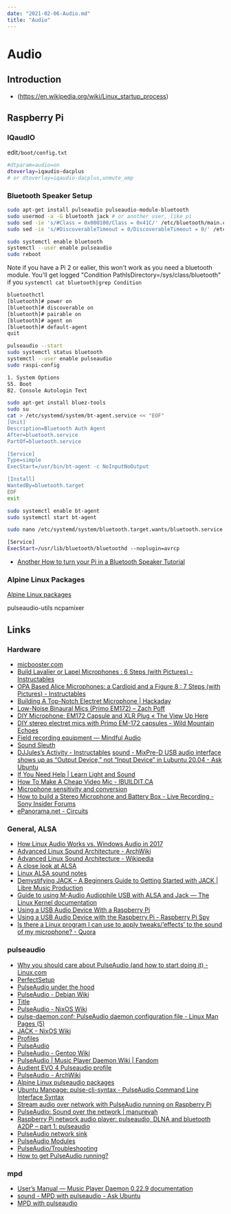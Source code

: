 ```yaml
---
date: "2021-02-06-Audio.md"
title: "Audio"
---
```

<!-- markdownlint-disable MD025 -->
# Audio
<!-- markdownlint-enable MD025 -->

## Introduction

<!-- markdownlint-disable MD034 -->
* (https://en.wikipedia.org/wiki/Linux_startup_process)
<!-- markdownlint-enable MD034 -->

## Raspberry Pi

### IQaudIO

edit`/boot/config.txt`

```bash
#dtparam=audio=on
dtoverlay=iqaudio-dacplus
# or dtoverlay=iqaudio-dacplus,unmute_amp
```

### Bluetooth Speaker Setup

```bash
sudo apt-get install pulseaudio pulseaudio-module-bluetooth
sudo usermod -a -G bluetooth jack # or another user, like pi
sudo sed -ie 's/#Class = 0x000100/Class = 0x41C/' /etc/bluetooth/main.conf
sudo sed -ie 's/#DiscoverableTimeout = 0/DiscoverableTimeout = 0/' /etc/bluetooth/main.conf
```

```bash
sudo systemctl enable bluetooth
systemctl --user enable pulseaudio
sudo reboot
```

Note if you have a Pi 2 or ealier, this won't work as you need a bluetooth module. You'll get logged "Condition PathIsDirectory=/sys/class/bluetooth" if you `systemctl cat bluetooth|grep Condition`

```bash
bluetoothctl
[bluetooth]# power on
[bluetooth]# discoverable on
[bluetooth]# pairable on
[bluetooth]# agent on
[bluetooth]# default-agent
quit
```

```bash
pulseaudio --start
sudo systemctl status bluetooth
systemctl --user enable pulseaudio
sudo raspi-config
```

```bash
1. System Options
S5. Boot
B2. Console Autologin Text
```

```bash
sudo apt-get install bluez-tools
sudo su
cat > /etc/systemd/system/bt-agent.service << "EOF"
[Unit]
Description=Bluetooth Auth Agent
After=bluetooth.service
PartOf=bluetooth.service

[Service]
Type=simple
ExecStart=/usr/bin/bt-agent -c NoInputNoOutput

[Install]
WantedBy=bluetooth.target
EOF
exit
```

```bash
sudo systemctl enable bt-agent
sudo systemctl start bt-agent
```

```bash
sudo nano /etc/systemd/system/bluetooth.target.wants/bluetooth.service
```

```bash
[Service]
ExecStart=/usr/lib/bluetooth/bluetoothd --noplugin=avrcp
```

* [Another How to turn your Pi in a Bluetooth Speaker Tutorial](https://www.raspberrypi.org/forums/viewtopic.php?f=35&t=235519&sid=551d4a5322b4e6eaa3343696e3355684)

### Alpine Linux Packages

[Alpine Linux packages](https://pkgs.alpinelinux.org/packages?name=*pulseaudio*&branch=edge&arch=aarch64)

pulseaudio-utils
ncpamixer

## Links

### Hardware

* [micbooster.com](https://micbooster.com)
* [Build Lavalier or Lapel Microphones : 6 Steps (with Pictures) - Instructables](https://www.instructables.com/Build-Lavalier-or-Lapel-Microphones/)
* [OPA Based Alice Microphones: a Cardioid and a Figure 8 : 7 Steps (with Pictures) - Instructables](https://www.instructables.com/OPA-Based-Alice-Microphones-a-Cardioid-and-a-Figur/)
* [Building A Top-Notch Electret Microphone | Hackaday](https://hackaday.com/2020/11/02/building-a-top-notch-electret-microphone/)
* [Low-Noise Binaural Mics (Primo EM172) – Zach Poff](https://www.zachpoff.com/resources/low-noise-binaural-mics-primo-em172/)
* [DIY Microphone: EM172 Capsule and XLR Plug « The View Up Here](https://tombenedict.wordpress.com/2016/03/05/diy-microphone-em172-capsule-and-xlr-plug/)
* [DIY stereo electret mics with Primo EM-172 capsules - Wild Mountain Echoes](https://www.wildmountainechoes.com/equipment/diy-stereo-electret-mics-primo-em-172-capsules/)
* [Field recording equipment — Mindful Audio](https://mindful-audio.com/gear)
* [Sound Sleuth](https://www.youtube.com/channel/UCiuE4ei2UdD9zb4uQbf9wZw/videos)
* [DJJules’s Activity - Instructables](https://www.instructables.com/member/DJJules/)
[sound - MixPre-D USB audio interface shows up as “Output Device,” not “Input Device” in Lubuntu 20.04 - Ask Ubuntu](https://askubuntu.com/questions/1281404/mixpre-d-usb-audio-interface-shows-up-as-output-device-not-input-device-in)
* [If You Need Help | Learn Light and Sound](https://school.learnlightandsound.com/courses/194387/lectures/16830377)
* [How To Make A Cheap Video Mic - IBUILDIT.CA](https://ibuildit.ca/projects/low-cost-microphone/)
* [Microphone sensitivity and conversion](http://www.sengpielaudio.com/calculator-transferfactor.htm)
* [How to build a Stereo Microphone and Battery Box - Live Recording - Sony Insider Forums](http://forums.sonyinsider.com/topic/14343-how-to-build-a-stereo-microphone-and-battery-box/)
* [ePanorama.net - Circuits](https://www.epanorama.net/circuits/microphone_powering.html)

### General, ALSA

* [How Linux Audio Works vs. Windows Audio in 2017](https://www.learndigitalaudio.com/how-linux-audio-works-vs-windows-audio-2017)
* [Advanced Linux Sound Architecture - ArchWiki](https://wiki.archlinux.org/index.php/Advanced_Linux_Sound_Architecture)
* [Advanced Linux Sound Architecture - Wikipedia](https://en.wikipedia.org/wiki/Advanced_Linux_Sound_Architecture#Concepts)
* [A close look at ALSA](https://www.volkerschatz.com/noise/alsa.html)
* [Linux ALSA sound notes](http://www.sabi.co.uk/Notes/linuxSoundALSA.html)
* [Demystifying JACK – A Beginners Guide to Getting Started with JACK | Libre Music Production](https://linuxaudio.github.io/libremusicproduction/html/articles/demystifying-jack-%e2%80%93-beginners-guide-getting-started-jack.html)
* [Guide to using M-Audio Audiophile USB with ALSA and Jack — The Linux Kernel documentation](https://www.kernel.org/doc/html/latest/sound/cards/audiophile-usb.html)
* [Using a USB Audio Device With a Raspberry Pi](https://computers.tutsplus.com/articles/using-a-usb-audio-device-with-a-raspberry-pi—mac-55876)
* [Using a USB Audio Device with the Raspberry Pi - Raspberry Pi Spy](https://www.raspberrypi-spy.co.uk/2019/06/using-a-usb-audio-device-with-the-raspberry-pi/)
* [Is there a Linux program I can use to apply tweaks/‘effects’ to the sound of my microphone? - Quora](https://www.quora.com/Is-there-a-Linux-program-I-can-use-to-apply-tweaks-effects-to-the-sound-of-my-microphone)

### pulseaudio

* [Why you should care about PulseAudio (and how to start doing it) - Linux.com](https://www.linux.com/news/why-you-should-care-about-pulseaudio-and-how-start-doing-it/)
* [PerfectSetup](https://www.freedesktop.org/wiki/Software/PulseAudio/Documentation/User/PerfectSetup/)
* [PulseAudio under the hood](http://gavv.github.io/articles/pulseaudio-under-the-hood/)
* [PulseAudio - Debian Wiki](https://wiki.debian.org/PulseAudio)
* [Title](https://upload.wikimedia.org/wikipedia/commons/thumb/0/00/Pulseaudio-diagram.svg/1000px-Pulseaudio-diagram.svg.png)
* [PulseAudio - NixOS Wiki](https://nixos.wiki/wiki/PulseAudio)
* [pulse-daemon.conf: PulseAudio daemon configuration file - Linux Man Pages (5)](https://www.systutorials.com/docs/linux/man/5-pulse-daemon.conf/)
* [JACK - NixOS Wiki](https://nixos.wiki/wiki/JACK)
* [Profiles](https://www.freedesktop.org/wiki/Software/PulseAudio/Backends/ALSA/Profiles/)
* [PulseAudio](https://www.freedesktop.org/wiki/Software/PulseAudio/)
* [PulseAudio - Gentoo Wiki](https://wiki.gentoo.org/wiki/PulseAudio)
* [PulseAudio | Music Player Daemon Wiki | Fandom](https://mpd.fandom.com/wiki/PulseAudio)
* [Audient EVO 4 Pulseaudio profile](https://writepermission.com/evo4-pulseaudio-profile.html)
* [PulseAudio - ArchWiki](https://wiki.archlinux.org/title/PulseAudio)
* [Alpine Linux pulseaudio packages](https://pkgs.alpinelinux.org/packages?name=*pulseaudio*&branch=edge&arch=aarch64)
* [Ubuntu Manpage: pulse-cli-syntax - PulseAudio Command Line Interface Syntax](http://manpages.ubuntu.com/manpages/bionic/man5/pulse-cli-syntax.5.html)
* [Stream audio over network with PulseAudio running on Raspberry Pi](https://blog.stigok.com/2018/09/17/pi-pulseaudio-network-stream-audio-linux.html)
* [PulseAudio: Sound over the network | manurevah](https://manurevah.com/blah/en/p/PulseAudio-Sound-over-the-network)
* [Raspberry Pi network audio player: pulseaudio, DLNA and bluetooth A2DP – part 1: pulseaudio](https://rootprompt.apatsch.net/2013/02/20/raspberry-pi-network-audio-player-pulseaudio-dlna-and-bluetooth-a2dp-part-1-pulseaudio/)
* [PulseAudio network sink](https://www.raspberrypi.org/forums/viewtopic.php?t=11124)
* [PulseAudio Modules](https://www.freedesktop.org/wiki/Software/PulseAudio/Documentation/User/Modules/#module-native-protocol-unixtcp)
* [PulseAudio/Troubleshooting](https://wiki.archlinux.org/title/PulseAudio/Troubleshooting#Bluetooth)
* [How to get PulseAudio running?](https://raspberrypi.stackexchange.com/questions/639/how-to-get-pulseaudio-running)

### mpd

* [User’s Manual — Music Player Daemon 0.22.9 documentation](https://mpd.readthedocs.io/en/stable/user.html#starting-and-stopping-mpd)
* [sound - MPD with pulseaudio - Ask Ubuntu](https://askubuntu.com/questions/555103/mpd-with-pulseaudio)
* [MPD with pulseaudio](https://askubuntu.com/questions/555103/mpd-with-pulseaudio)
